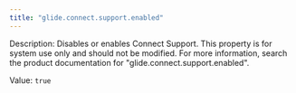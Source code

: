 ```yaml
---
title: "glide.connect.support.enabled"
---
```


Description: Disables or enables Connect Support. This property is for system use only and should not be modified. For more information, search the product documentation for "glide.connect.support.enabled".

Value: `true`